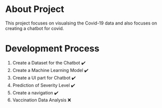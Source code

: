 # About Project

This project focuses on visualsing the Covid-19 data and also focuses on creating a chatbot for covid.

# Development Process
1. Create a Dataset for the Chatbot   :heavy_check_mark: 
2. Create a Machine Learning Model    :heavy_check_mark: 
3. Create a UI part for Chatbot       :heavy_check_mark:
4. Prediction of Severity Level       :heavy_check_mark:
5. Create a navigation                :heavy_check_mark:
6. Vaccination Data Analysis          :x: 

